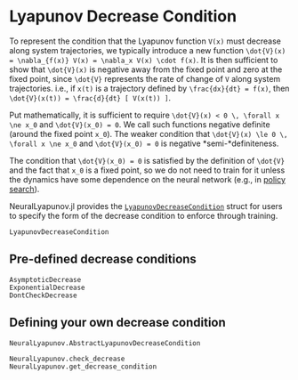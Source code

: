 # Lyapunov Decrease Condition

To represent the condition that the Lyapunov function ``V(x)`` must decrease along system trajectories, we typically introduce a new function ``\dot{V}(x) = \nabla_{f(x)} V(x) = \nabla_x V(x) \cdot f(x)``.
It is then sufficient to show that ``\dot{V}(x)`` is negative away from the fixed point and zero at the fixed point, since ``\dot{V}`` represents the rate of change of ``V`` along system trajectories.
i.e., if ``x(t)`` is a trajectory defined by ``\frac{dx}{dt} = f(x)``, then ``\dot{V}(x(t)) = \frac{d}{dt} [ V(x(t)) ]``.

Put mathematically, it is sufficient to require ``\dot{V}(x) < 0 \, \forall x \ne x_0`` and ``\dot{V}(x_0) = 0``.
We call such functions negative definite (around the fixed point ``x_0``).
The weaker condition that ``\dot{V}(x) \le 0 \, \forall x \ne x_0`` and ``\dot{V}(x_0) = 0`` is negative *semi-*definiteness.

The condition that ``\dot{V}(x_0) = 0`` is satisfied by the definition of ``\dot{V}`` and the fact that ``x_0`` is a fixed point, so we do not need to train for it unless the dynamics have some dependence on the neural network (e.g., in [policy search](policy_search.md)).

NeuralLyapunov.jl provides the [`LyapunovDecreaseCondition`](@ref) struct for users to specify the form of the decrease condition to enforce through training.

```@docs
LyapunovDecreaseCondition
```

## Pre-defined decrease conditions

```@docs
AsymptoticDecrease
ExponentialDecrease
DontCheckDecrease
```

## Defining your own decrease condition

```@docs
NeuralLyapunov.AbstractLyapunovDecreaseCondition
```

```@docs
NeuralLyapunov.check_decrease
NeuralLyapunov.get_decrease_condition
```
